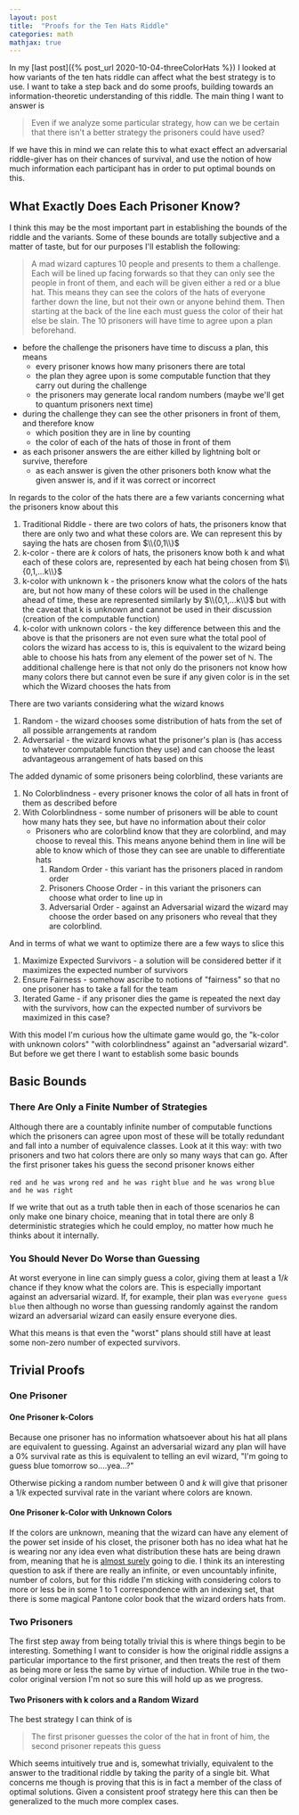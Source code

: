 ```yaml
---
layout: post
title:  "Proofs for the Ten Hats Riddle"
categories: math
mathjax: true
---
```


In my [last post]({% post_url 2020-10-04-threeColorHats %}) I looked at how variants of the ten hats riddle can affect what the best strategy is to use. I want to take a step back and do some proofs, building towards an information-theoretic understanding of this riddle. The main thing I want to answer is

> Even if we analyze some particular strategy, how can we be certain that there isn't a better strategy the prisoners could have used?


If we have this in mind we can relate this to what exact effect an adversarial riddle-giver has on their chances of survival, and use the notion of how much information each participant has in order to put optimal bounds on this.

## What Exactly Does Each Prisoner Know?

I think this may be the most important part in establishing the bounds of the riddle and the variants. Some of these bounds are totally subjective and a matter of taste, but for our purposes I'll establish the following:

> A mad wizard captures 10 people and presents to them a challenge. Each will be lined up facing forwards so that they can only see the people in front of them, and each will be given either a red or a blue hat. This means they can see the colors of the hats of everyone farther down the line, but not their own or anyone behind them. Then starting at the back of the line each must guess the color of their hat else be slain. The 10 prisoners will have time to agree upon a plan beforehand.

- before the challenge the prisoners have time to discuss a plan, this means
	- every prisoner knows how many prisoners there are total
	- the plan they agree upon is some computable function that they carry out during the challenge
	- the prisoners may generate local random numbers (maybe we'll get to quantum prisoners next time)
- during the challenge they can see the other prisoners in front of them, and therefore know
	- which position they are in line by counting
	- the color of each of the hats of those in front of them
- as each prisoner answers the are either killed by lightning bolt or survive, therefore
	- as each answer is given the other prisoners both know what the given answer is, and if it was correct or incorrect

In regards to the color of the hats there are a few variants concerning what the prisoners know about this
1. Traditional Riddle - there are two colors of hats, the prisoners know that there are only two and what these colors are. We can represent this by saying the hats are chosen from $\\{0,1\\}$
1. k-color - there are $k$ colors of hats, the prisoners know both k and what each of these colors are, represented by each hat being chosen from $\\{0,1,...k\\}$
1. k-color with unknown k - the prisoners know what the colors of the hats are, but not how many of these colors will be used in the challenge ahead of time, these are represented similarly by $\\{0,1,...k\\}$ but with the caveat that k is unknown and cannot be used in their discussion (creation of the computable function)
1. k-color with unknown colors - the key difference between this and the above is that the prisoners are not even sure what the total pool of colors the wizard has access to is, this is equivalent to the wizard being able to choose his hats from any element of the power set of $\mathbb{N}$. The additional challenge here is that not only do the prisoners not know how many colors there but cannot even be sure if any given color is in the set which the Wizard chooses the hats from

There are two variants considering what the wizard knows
1. Random - the wizard chooses some distribution of hats from the set of all possible arrangements at random
1. Adversarial - the wizard knows what the prisoner's plan is (has access to whatever computable function they use) and can choose the least advantageous arrangement of hats based on this

The added dynamic of some prisoners being colorblind, these variants are
1. No Colorblindness - every prisoner knows the color of all hats in front of them as described before
1. With Colorblindness - some number of prisoners will be able to count how many hats they see, but have no information about their color
	- Prisoners who are colorblind know that they are colorblind, and may choose to reveal this. This means anyone behind them in line will be able to know which of those they can see are unable to differentiate hats
		1. Random Order - this variant has the prisoners placed in random order
		1. Prisoners Choose Order - in this variant the prisoners can choose what order to line up in
		1. Adversarial Order - against an Adversarial wizard the wizard may choose the order based on any prisoners who reveal that they are colorblind.

And in terms of what we want to optimize there are a few ways to slice this
1. Maximize Expected Survivors - a solution will be considered better if it maximizes the expected number of survivors
1. Ensure Fairness - somehow ascribe to notions of "fairness" so that no one prisoner has to take a fall for the team
1. Iterated Game - if any prisoner dies the game is repeated the next day with the survivors, how can the expected number of survivors be maximized in this case?

With this model I'm curious how the ultimate game would go, the "k-color with unknown colors" "with colorblindness" against an "adversarial wizard". But before we get there I want to establish some basic bounds

## Basic Bounds

### There Are Only a Finite Number of Strategies

Although there are a countably infinite number of computable functions which the prisoners can agree upon most of these will be totally redundant and fall into a number of equivalence classes. Look at it this way: with two prisoners and two hat colors there are only so many ways that can go. After the first prisoner takes his guess the second prisoner knows either

`red and he was wrong`
`red and he was right`
`blue and he was wrong`
`blue and he was right`

If we write that out as a truth table then in each of those scenarios he can only make one binary choice, meaning that in total there are only 8 deterministic strategies which he could employ, no matter how much he thinks about it internally.

### You Should Never Do Worse than Guessing

At worst everyone in line can simply guess a color, giving them at least a $1/k$ chance if they know what the colors are. This is especially important against an adversarial wizard. If, for example, their plan was `everyone guess blue` then although no worse than guessing randomly against the random wizard an adversarial wizard can easily ensure everyone dies. 

What this means is that even the "worst" plans should still have at least some non-zero number of expected survivors.

## Trivial Proofs

### One Prisoner

#### One Prisoner k-Colors
Because one prisoner has no information whatsoever about his hat all plans are equivalent to guessing. Against an adversarial wizard any plan will have a 0% survival rate as this is equivalent to telling an evil wizard, "I'm going to guess blue tomorrow so....yea...?"

Otherwise picking a random number between $0$ and $k$ will give that prisoner a $1/k$ expected survival rate in the variant where colors are known.

#### One Prisoner k-Color with Unknown Colors

If the colors are unknown, meaning that the wizard can have any element of the power set inside of his closet, the prisoner both has no idea what hat he is wearing nor any idea even what distribution these hats are being drawn from, meaning that he is [almost surely](https://en.wikipedia.org/wiki/Almost_surely) going to die. I think its an interesting question to ask if there are really an infinite, or even uncountably infinite, number of colors, but for this riddle I'm sticking with considering colors to more or less be in some 1 to 1 correspondence with an indexing set, that there is some magical Pantone color book that the wizard orders hats from.

### Two Prisoners

The first step away from being totally trivial this is where things begin to be interesting. Something I want to consider is how the original riddle assigns a particular importance to the first prisoner, and then treats the rest of them as being more or less the same by virtue of induction. While true in the two-color original version I'm not so sure this will hold up as we progress.

#### Two Prisoners with k colors and a Random Wizard

The best strategy I can think of is 

> The first prisoner guesses the color of the hat in front of him, the second prisoner repeats this guess

Which seems intuitively true and is, somewhat trivially, equivalent to the answer to the traditional riddle by taking the parity of a single bit. What concerns me though is proving that this is in fact a member of the class of optimal solutions. Given a consistent proof strategy here this can then be generalized to the much more complex cases.